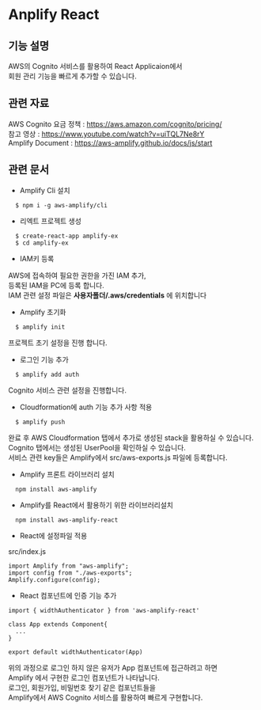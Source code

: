 # Anplify React

## 기능 설명
AWS의 Cognito 서비스를 활용하여 React Applicaion에서 <br> 회원 관리 기능을 빠르게 추가할 수 있습니다.

## 관련 자료
AWS Cognito 요금 정책 : https://aws.amazon.com/cognito/pricing/ <br>
참고 영상 : https://www.youtube.com/watch?v=uiTQL7Ne8rY <br>
Amplify Document : https://aws-amplify.github.io/docs/js/start

## 관련 문서

* Amplify Cli 설치
```
  $ npm i -g aws-amplify/cli
```

*  리엑트 프로젝트 생성
```
  $ create-react-app amplify-ex
  $ cd amplify-ex
```

* IAM키 등록

AWS에 접속하여  필요한 권한을 가진 IAM 추가, <br> 등록된 IAM을 PC에 등록 합니다.<br>
IAM 관련 설정 파일은 **사용자폴더/.aws/credentials** 에 위치합니다

* Amplify 초기화
```
  $ amplify init
```
프로젝트 초기 설정을 진행 합니다.

* 로그인 기능 추가
```
  $ amplify add auth
```
Cognito 서비스 관련 설정을 진행합니다.

* Cloudformation에 auth 기능 추가 사항 적용
```
  $ amplify push
```
완료 후 AWS Cloudformation 탭에서 추가로 생성된 stack을 활용하실 수 있습니다. <br>
Cognito 탭에서는 생성된 UserPool을 확인하실 수 있습니다. <br>
서비스 관련 key들은 Amplify에서 src/aws-exports.js 파일에 등록합니다. <br>

* Amplify 프론트 라이브러리 설치
```
  npm install aws-amplify
```

* Amplify를 React에서 활용하기 위한 라이브러리설치
```
  npm install aws-amplify-react
```

* React에 설정파일 적용

src/index.js
```
import Amplify from "aws-amplify";
import config from "./aws-exports";
Amplify.configure(config);
```

* React 컴포넌트에 인증 기능 추가
```
import { widthAuthenticator } from 'aws-amplify-react'

class App extends Component{
  ...
}

export default widthAuthenticator(App)
```

위의 과정으로 로그인 하지 않은 유저가 App 컴포넌트에 접근하려고 하면 <br>
Amplify 에서 구현한 로그인 컴포넌트가 나타납니다. <br>
로그인, 회원가입, 비밀번호 찾기 같은 컴포넌트들을 <br> Amplify에서 AWS Cognito 서비스를 활용하여 빠르게 구현합니다.